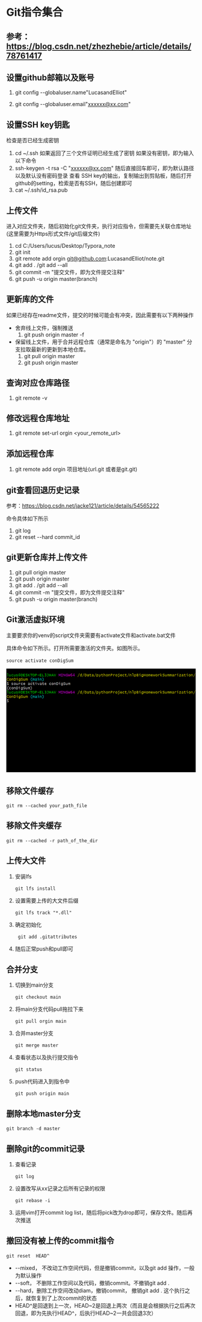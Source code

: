 # Git指令集合
## 参考：https://blog.csdn.net/zhezhebie/article/details/78761417

## 设置github邮箱以及账号

1.  git config --globaluser.name"LucasandElliot"

2. git config --globaluser.email"xxxxxx@xx.com"

##  设置SSH key钥匙
检查是否已经生成密钥
1. cd ~/.ssh
如果返回了三个文件证明已经生成了密钥
如果没有密钥，即为输入以下命令
1. ssh-keygen -t rsa -C "xxxxxx@xx.com"
随后直接回车即可，即为默认路径以及默认没有密码登录
查看 SSH key的输出，复制输出到剪贴板，随后打开github的setting，检索是否有SSH，随后创建即可
1. cat ~/.ssh/id_rsa.pub
## 上传文件
进入对应文件夹，随后初始化git文件夹，执行对应指令，但需要先关联仓库地址(这里需要为Https形式文件/git后缀文件)
1. cd C:/Users/lucus/Desktop/Typora_note
2. git init
3. git remote add orgin git@github.com:LucasandElliot/note.git
4. git add .  /git add --all
5. git commit -m "提交文件，即为文件提交注释"
6. git push -u origin master(branch)
## 更新库的文件
如果已经存在readme文件，提交的时候可能会有冲突，因此需要有以下两种操作
- 舍弃线上文件，强制推送
	1. git push origin master -f
- 保留线上文件，用于合并远程仓库（通常是命名为 "origin"）的 "master" 分支拉取最新的更新到本地仓库。
	1. git pull origin master
	2. git push origin master
## 查询对应仓库路径
1. git remote -v
## 修改远程仓库地址
1. git remote set-url orgin <your_remote_url>
## 添加远程仓库
1. git remote add orgin 项目地址(url.git 或者是git.git)
## git查看回退历史记录
参考：https://blog.csdn.net/jacke121/article/details/54565222

命令具体如下所示

1. git log
2. git reset --hard commit_id

## git更新仓库并上传文件

1. git pull origin master
2. git push origin master
3. git add .  /git add --all
4. git commit -m "提交文件，即为文件提交注释"
5. git push -u origin master(branch)

## Git激活虚拟环境

主要要求你的venv的script文件夹需要有activate文件和activate.bat文件

具体命令如下所示。打开所需要激活的文件夹。如图所示。

`source activate conDigSum`

![image-20231128105540044](src/image-20231128105540044.png)

## 移除文件缓存

```
git rm --cached your_path_file
```

## 移除文件夹缓存

```
git rm --cached -r path_of_the_dir
```

## 上传大文件

1. 安装lfs

   ```
   git lfs install
   ```

2. 设置需要上传的大文件后缀

   ```
   git lfs track "*.dll" 
   ```

3. 确定初始化

   ```
    git add .gitattributes
   ```

4. 随后正常push和pull即可

## 合并分支

1. 切换到main分支

   ```
   git checkout main
   ```

2. 将main分支代码pull拖拉下来

   ```
   git pull orgin main

3. 合并master分支

   ```
   git merge master
   ```

4. 查看状态以及执行提交指令

   ```
   git status
   ```

5. push代码进入到指令中

   ```
   git push origin main
   ```

## 删除本地master分支

```
git branch -d master
```

## 删除git的commit记录

1. 查看记录

   ```
   git log
   ```

2. 设置改写从xx记录之后所有记录的权限

   ```
   git rebase -i 
   ```

3. 运用vim打开commit log list，随后将pick改为drop即可，保存文件。随后再次推送

## 撤回没有被上传的commit指令

```
git reset  HEAD^
```

- --mixed， 不改动工作空间代码，但是撤销commit，以及git add 操作，一般为默认操作
- --soft， 不删除工作空间以及代码，撤销commit。不撤销git add .
- --hard，删除工作空间改动diam，撤销commit， 撤销git add . 这个执行之后，就恢复到了上次commit的状态
- HEAD^是回退到上一次，HEAD~2是回退上两次（而且是会根据执行之后再次回退，即为先执行HEAD^，后执行HEAD~2一共会回退3次）
